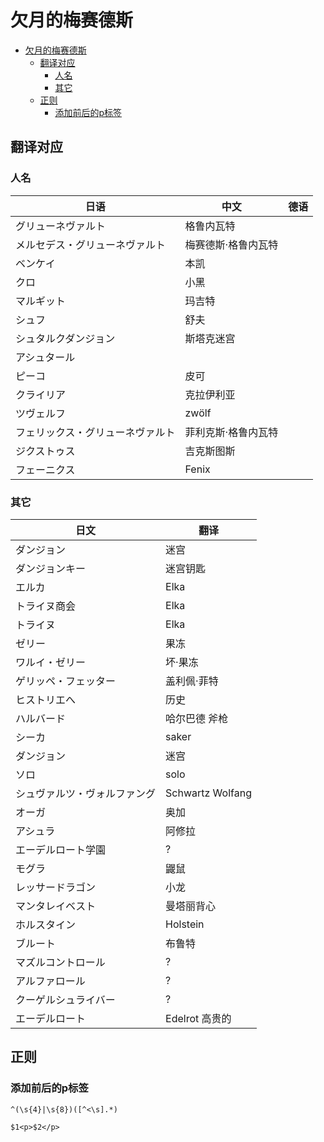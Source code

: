 # 欠月的梅赛德斯

<!-- @import "[TOC]" {cmd="toc" depthFrom=1 depthTo=6 orderedList=false} -->

<!-- code_chunk_output -->

- [欠月的梅赛德斯](#欠月的梅赛德斯)
  - [翻译对应](#翻译对应)
    - [人名](#人名)
    - [其它](#其它)
  - [正则](#正则)
    - [添加前后的p标签](#添加前后的p标签)

<!-- /code_chunk_output -->

## 翻译对应

### 人名

|  日语 | 中文 | 德语
|---|---| --- |
|グリューネヴァルト|格鲁内瓦特|
|メルセデス・グリューネヴァルト|梅赛德斯·格鲁内瓦特|
|ベンケイ|本凯|
|クロ|小黑|
|マルギット|玛吉特|
|シュフ|舒夫|
|シュタルクダンジョン|斯塔克迷宫|
|アシュタール||
|ピーコ|皮可|
|クライリア|克拉伊利亚|
|ツヴェルフ|zwölf|
|フェリックス・グリューネヴァルト|菲利克斯·格鲁内瓦特|
|ジクストゥス|吉克斯图斯|
|フェーニクス|Fenix|

### 其它

| 日文 | 翻译 |
|---|---|
|ダンジョン|迷宫|
|ダンジョンキー|迷宫钥匙|
|エルカ|Elka|
|トライヌ商会|Elka|
|トライヌ|Elka|
|ゼリー|果冻|
|ワルイ・ゼリー|坏·果冻|
|ゲリッペ・フェッター|盖利佩·菲特|
|ヒストリエへ|历史|
|ハルバード|哈尔巴德 斧枪|
|シーカ|saker|
|ダンジョン|迷宫|
|ソロ|solo|
|シュヴァルツ・ヴォルファング|Schwartz Wolfang|
|オーガ|奥加|
|アシュラ|阿修拉|
|エーデルロート学園|?|
|モグラ|鼹鼠|
|レッサードラゴン|小龙|
|マンタレイベスト|曼塔丽背心|
|ホルスタイン|Holstein|
|ブルート|布鲁特|
|マズルコントロール|?|
|アルファロール|?|
|クーゲルシュライバー|?|
|エーデルロート|Edelrot 高贵的|

## 正则

### 添加前后的p标签

```re
^(\s{4}|\s{8})([^<\s].*)

$1<p>$2</p>
```
